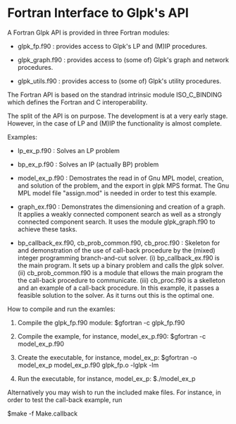 Fortran Interface to Glpk's API
===============================

A Fortran Glpk API  is provided in three Fortran modules:

  * glpk_fp.f90    : provides access to Glpk's LP and (M)IP procedures.

  * glpk_graph.f90 : provides access to (some of) Glpk's graph and
    network procedures.

  * glpk_utils.f90 : provides access to (some of) Glpk's utility
    procedures.

The Fortran API is based on the standrad intrinsic module
ISO_C_BINDING which defines the Fortran and C interoperability.

The split of the API is on purpose. The development is at a very early
stage. However, in the case of LP and (M)IP the functionality is
almost complete.

Examples:

  * lp_ex_p.f90    : Solves an LP problem

  * bp_ex_p.f90    : Solves an IP (actually BP) problem

  * model_ex_p.f90 : Demostrates the read in of Gnu MPL model, creation, and 
                     solution of the problem, and the export in glpk MPS format.
                     The Gnu MPL model file "assign.mod" is needed in order
                     to test this example.

  * graph_ex.f90   : Demonstrates the dimensioning and creation of a graph.
                     It applies a weakly connected component search as
                     well as a strongly connected component search.
                     It uses the module glpk_graph.f90 to achieve these tasks.

  * bp_callback_ex.f90, cb_prob_common.f90,  cb_proc.f90 : Skeleton for and
                     demonstration of the use of call-back procedure by the
                     (mixed) integer programming branch-and-cut solver.
                     (i) bp_callback_ex.f90 is the main program. It sets up
                         a binary problem and calls the glpk solver.
                    (ii) cb_prob_common.f90 is a module that ellows the main
                         program the the call-back procedure to communicate.
                   (iii) cb_proc.f90 is a skelleton and an example of a 
                         call-back procedure. In this example, it passes a
                         feasible solution to the solver. As it turns out this
                         is the optimal one.
                         
How to compile and run the examles:

  1. Compile the glpk_fp.f90 module:
     $gfortran -c glpk_fp.f90

  2. Compile the example, for instance, model_ex_p.f90:
     $gfortran -c model_ex_p.f90

  3. Create the executable, for instance, model_ex_p:
     $gfortran -o model_ex_p model_ex_p.f90 glpk_fp.o -lglpk -lm

  4. Run the executable, for instance, model_ex_p:
     $./model_ex_p

Alternatively you may wish to run the included make files. For
instance, in order to test the call-back example, run

   $make -f Make.callback
